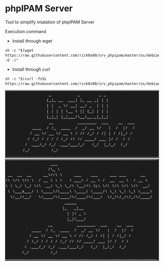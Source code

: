 # phpIPAM Server

Tool to simplify intalation of phpIPAM Server

Execution command

- Install through wget

```shell
sh -c "$(wget https://raw.githubusercontent.com/rick0x00/srv_phpipam/master/os/debian/native/build.sh -O -)"
```

- Install through curl

```shell
sh -c "$(curl -fsSL https://raw.githubusercontent.com/rick0x00/srv_phpipam/master/os/debian/native/build.sh)"

```

![install phpIPAM](./os/debian/native/install_phpIPAM.png)
![welcome to phpIPAM](./os/debian/native/welcome_to_phpIPAM.png)
